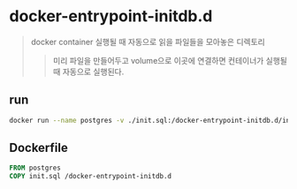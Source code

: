 # docker-entrypoint-initdb.d

> docker container 실행될 때 자동으로 읽을 파일들을 모아놓은 디렉토리
>
> > 미리 파일을 만들어두고 volume으로 이곳에 연결하면 컨테이너가 실행될 때 자동으로 실행된다.

## run

```sh
docker run --name postgres -v ./init.sql:/docker-entrypoint-initdb.d/init.sql postgres
```

## Dockerfile

```dockerfile
FROM postgres
COPY init.sql /docker-entrypoint-initdb.d
```
